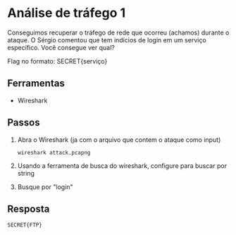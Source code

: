 # Análise de tráfego 1

Conseguimos recuperar o tráfego de rede que ocorreu (achamos) durante o ataque. O Sérgio comentou que tem indícios de login em um serviço específico. Você consegue ver qual?

Flag no formato: SECRET{serviço}

## Ferramentas

* Wireshark

## Passos

1. Abra o Wireshark (ja com o arquivo que contem o ataque como input)
    
    ```wireshark attack.pcapng```

2. Usando a ferramenta de busca do wireshark, configure para buscar por string

3. Busque por "login"

## Resposta

`SECRET{FTP}`

